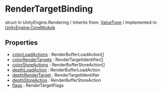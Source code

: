 # RenderTargetBinding
struct in UnityEngine.Rendering
 / Inherits from: <a href="https://docs.unity3d.com/6000.2/Documentation/ScriptReference/ValueType.html">ValueType</a> / Implemented in: <a href="https://docs.unity3d.com/6000.2/Documentation/ScriptReference/UnityEngine.CoreModule.html">UnityEngine.CoreModule</a>

## Properties
- <a href="https://docs.unity3d.com/6000.2/Documentation/ScriptReference/RenderTargetBinding-colorLoadActions.html">colorLoadActions</a> : RenderBufferLoadAction[]
- <a href="https://docs.unity3d.com/6000.2/Documentation/ScriptReference/RenderTargetBinding-colorRenderTargets.html">colorRenderTargets</a> : RenderTargetIdentifier[]
- <a href="https://docs.unity3d.com/6000.2/Documentation/ScriptReference/RenderTargetBinding-colorStoreActions.html">colorStoreActions</a> : RenderBufferStoreAction[]
- <a href="https://docs.unity3d.com/6000.2/Documentation/ScriptReference/RenderTargetBinding-depthLoadAction.html">depthLoadAction</a> : RenderBufferLoadAction
- <a href="https://docs.unity3d.com/6000.2/Documentation/ScriptReference/RenderTargetBinding-depthRenderTarget.html">depthRenderTarget</a> : RenderTargetIdentifier
- <a href="https://docs.unity3d.com/6000.2/Documentation/ScriptReference/RenderTargetBinding-depthStoreAction.html">depthStoreAction</a> : RenderBufferStoreAction
- <a href="https://docs.unity3d.com/6000.2/Documentation/ScriptReference/RenderTargetBinding-flags.html">flags</a> : RenderTargetFlags
